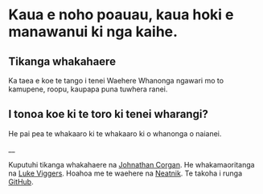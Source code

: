 # Kaua e noho poauau, kaua hoki e manawanui ki nga kaihe.

## Tikanga whakahaere

Ka taea e koe te tango i tenei Waehere Whanonga ngawari mo to kamupene, roopu, kaupapa puna tuwhera ranei.

## I tonoa koe ki te toro ki tenei wharangi?

He pai pea te whakaaro ki te whakaaro ki o whanonga o naianei.

__

Kuputuhi tikanga whakahaere na [Johnathan Corgan](https://keybase.io/jcorgan). He whakamaoritanga na [Luke Viggers](https://thisisluke.me). Hoahoa me te waehere na [Neatnik](https://neatnik.net/). Te takoha i runga [GitHub](https://github.com/neatnik/asshole.fyi).

